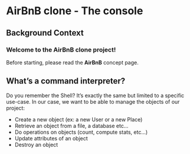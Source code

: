 <h1>AirBnB clone - The console</h1>
<h2>Background Context</h2>
<h3>Welcome to the AirBnB clone project!</h3>
<p>Before starting, please read the <strong>AirBnB</strong> concept page.</p>

<h2>What’s a command interpreter?</h2>
<p>Do you remember the Shell? It’s exactly the same but limited to a specific use-case. In our case, we want to be able to manage the objects of our project:</p>
<ul>
<li>Create a new object (ex: a new User or a new Place)</li>
<li>Retrieve an object from a file, a database etc…</li>
<li>Do operations on objects (count, compute stats, etc…)</li>
<li>Update attributes of an object</li>
<li>Destroy an object</li>
</ul>